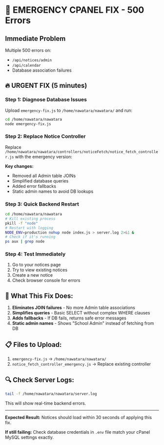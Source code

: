 # 🚨 EMERGENCY CPANEL FIX - 500 Errors

## Immediate Problem
Multiple 500 errors on:
- `/api/notices/admin`  
- `/api/calendar`
- Database association failures

## 🔥 URGENT FIX (5 minutes)

### Step 1: Diagnose Database Issues
Upload `emergency-fix.js` to `/home/nawatara/nawatara/` and run:
```bash
cd /home/nawatara/nawatara
node emergency-fix.js
```

### Step 2: Replace Notice Controller
Replace `/home/nawatara/nawatara/controllers/noticeFetch/notice_fetch_controller.js` with the emergency version:

**Key changes:**
- Removed all Admin table JOINs
- Simplified database queries  
- Added error fallbacks
- Static admin names to avoid DB lookups

### Step 3: Quick Backend Restart
```bash
cd /home/nawatara/nawatara
# Kill existing process
pkill -f "node"
# Restart with logging
NODE_ENV=production nohup node index.js > server.log 2>&1 &
# Check if it's running
ps aux | grep node
```

### Step 4: Test Immediately
1. Go to your notices page
2. Try to view existing notices
3. Create a new notice
4. Check browser console for errors

## 🎯 What This Fix Does:

1. **Eliminates JOIN failures** - No more Admin table associations
2. **Simplifies queries** - Basic SELECT without complex WHERE clauses  
3. **Adds fallbacks** - If DB fails, returns safe error messages
4. **Static admin names** - Shows "School Admin" instead of fetching from DB

## 📋 Files to Upload:

1. `emergency-fix.js` → `/home/nawatara/nawatara/`
2. `notice_fetch_controller_emergency.js` → Replace existing controller

## 🔍 Check Server Logs:
```bash
tail -f /home/nawatara/nawatara/server.log
```

This will show real-time backend errors.

---

**Expected Result:** Notices should load within 30 seconds of applying this fix.

**If still failing:** Check database credentials in `.env` file match your cPanel MySQL settings exactly.